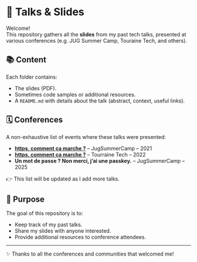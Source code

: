 # 🎤 Talks & Slides

Welcome!  
This repository gathers all the **slides** from my past tech talks, presented at various conferences (e.g. JUG Summer Camp, Touraine Tech, and others).

## 📚 Content

Each folder contains:
- The slides (PDF).
- Sometimes code samples or additional resources.
- A `README.md` with details about the talk (abstract, context, useful links).

## 🗓️ Conferences

A non-exhaustive list of events where these talks were presented:

- **[https, comment ça marche ?](https://www.youtube.com/watch?v=GVsnQnXxV4s)** – JugSummerCamp – 2021
- **[https, comment ça marche ?](https://www.youtube.com/watch?app=desktop&v=mG6eENKXLxA)** – Tourraine Tech – 2022  
- **Un mot de passe ? Non merci, j’ai une passkey.** – JugSummerCamp – 2025

👉 This list will be updated as I add more talks.

## 🎯 Purpose

The goal of this repository is to:
- Keep track of my past talks.
- Share my slides with anyone interested.
- Provide additional resources to conference attendees.

---

✨ Thanks to all the conferences and communities that welcomed me!
